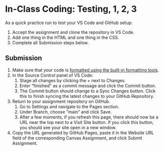 # In-Class Coding: Testing, 1, 2, 3

As a quick practice run to test your VS Code and GitHub setup:
1. Accept the assignment and clone the repository in VS Code.
2. Add one thing in the HTML and one thing in the CSS.
3. Complete all Submission steps below.

## Submission
1. Make sure that your code is [formatted using the built-in formatting tools](https://ims322.ersheff.com/docs/style-guide.html#formatting).
2. In the Source Control panel of VS Code:
	1. Stage all changes by clicking the + next to Changes.
	2. Enter "finished" as a commit message and click the Commit button.
	3. The Commit button should change to a Sync Changes button. Click this to finish syncing the latest changes to your GitHub Repository.
3. Return to your assignment repository on GitHub.
	1. Go to Settings and navigate to the Pages section.
	2. Under Branch, choose "main" and click Save.
	3. After a few moments, if you refresh this page, there should now be a URL near the top next to a Visit Site button. If you click this button, you should see your site open in a new window.
4. Copy the URL generated by GitHub Pages, paste it in the Website URL field of the corresponding Canvas Assignment, and click Submit Assignment.